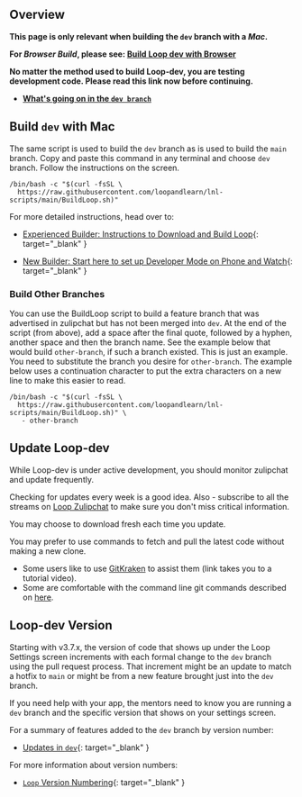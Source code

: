 ## Overview


**This page is only relevant when building the `dev` branch with a *Mac*.**

**For *Browser Build*, please see: [Build Loop dev with Browser](../browser/build-dev-browser.md)**

**No matter the method used to build Loop-dev, you are testing development code. Please read this link now before continuing.**

* **[What's going on in the `dev branch`](../version/development.md#whats-going-on-in-the-dev-branch)**

## Build `dev` with Mac

The same script is used to build the `dev` branch as is used to build the `main` branch. Copy and paste this command in any terminal and choose `dev` branch. Follow the instructions on the screen.

``` { title="Copy and Paste to start the BuildLoop Script" }
/bin/bash -c "$(curl -fsSL \
  https://raw.githubusercontent.com/loopandlearn/lnl-scripts/main/BuildLoop.sh)"
```

For more detailed instructions, head over to:

* [Experienced Builder: Instructions to Download and Build Loop](https://loopkit.github.io/loopdocs/build/build-app/#download-loop){: target="_blank" }

* [New Builder: Start here to set up Developer Mode on Phone and Watch](https://loopkit.github.io/loopdocs/build/build-app/#prepare-your-phone-and-watch){: target="_blank" }

### Build Other Branches

You can use the BuildLoop script to build a feature branch that was advertised in zulipchat but has not been merged into `dev`. At the end of the script (from above), add a space after the final quote, followed by a hyphen, another space and then the branch name. See the example below that would build `other-branch`, if such a branch existed. This is just an example. You need to substitute the branch you desire for `other-branch`. The example below uses a continuation character to put the extra characters on a new line to make this easier to read.

``` { title="Replace <code>other-branch</code> with the desired branch" }
/bin/bash -c "$(curl -fsSL \
  https://raw.githubusercontent.com/loopandlearn/lnl-scripts/main/BuildLoop.sh)" \
   - other-branch
```

## Update Loop-dev

While Loop-dev is under active development, you should monitor zulipchat and update frequently.

Checking for updates every week is a good idea. Also - subscribe to all the streams on [Loop Zulipchat](https://loop.zulipchat.com) to make sure you don't miss critical information.

You may choose to download fresh each time you update. 

You may prefer to use commands to fetch and pull the latest code without making a new clone.

* Some users like to use [GitKraken](https://support.gitkraken.com/) to assist them (link takes you to a tutorial video).
* Some are comfortable with the command line git commands described on [here](../version/loopworkspace.md#updating-loop-using-loopworkspace).

## Loop-dev Version

Starting with v3.7.x, the version of code that shows up under the Loop Settings screen increments with each formal change to the `dev` branch using the pull request process. That increment might be an update to match a hotfix to `main` or might be from a new feature brought just into the `dev` branch.

If you need help with your app, the mentors need to know you are running a `dev` branch and the specific version that shows on your settings screen. 

For a summary of features added to the `dev` branch by version number:

* [Updates in `dev`](../version/development.md#updates-in-dev){: target="_blank" }

For more information about version numbers:

* [`Loop` Version Numbering](../version/releases.md#loop-version-numbering){: target="_blank" }
